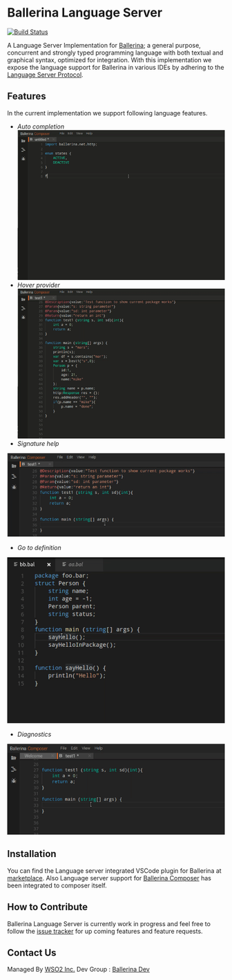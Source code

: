 # Ballerina Language Server
[![Build Status](https://wso2.org/jenkins/job/ballerinalang/job/language-server/badge/icon)](https://wso2.org/jenkins/job/ballerinalang/job/language-server/)

A Language Server Implementation for [Ballerina](https://ballerinalang.org/); a general purpose, concurrent and strongly typed programming language with both textual and graphical syntax, optimized for integration. With this implementation we expose the language support for Ballerina in various IDEs by adhering to the [Language Server Protocol](https://github.com/Microsoft/language-server-protocol).

## Features
In the current implementation we support following language features.
 * _Auto completion_
 ![alt text](./docs/images/autocompletion.gif?raw=true "Auto Completion")
 * _Hover provider_
 ![alt text](./docs/images/hoverProvider.gif?raw=true "Hover Provider")
 * _Signature help_
 
 ![alt text](./docs/images/signatureHelp.gif?raw=true "Signature Help")
 * _Go to definition_
 
 ![alt text](./docs/images/gotodef.gif?raw=true "Go to Definition")
 * _Diagnostics_
 
 ![alt text](./docs/images/diagnostics.gif?raw=true "Diagnostics")
 
## Installation
You can find the Language server integrated VSCode plugin for Ballerina at [marketplace](https://marketplace.visualstudio.com/items?itemName=WSO2.Ballerina). Also Language server support for [Ballerina Composer](https://github.com/ballerinalang/composer) has been integrated to composer itself.

## How to Contribute
Ballerina Language Server is currently work in progress and feel free to follow the [issue tracker](https://github.com/ballerinalang/language-server/issues) for up coming features and feature requests.

## Contact Us
Managed By [WSO2 Inc.](https://wso2.com/)
Dev Group : [Ballerina Dev](https://groups.google.com/forum/#!forum/ballerina-dev)
